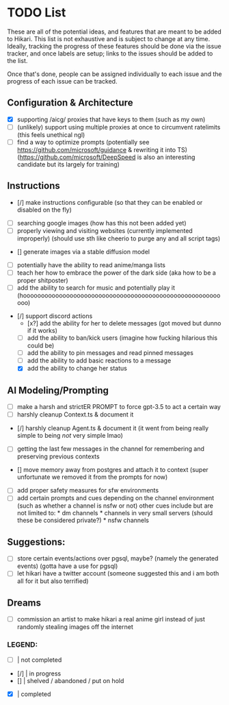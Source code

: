 # TODO List
These are all of the potential ideas, and features that are meant to be added to Hikari. This list is not exhaustive and is subject to change at any time.
Ideally, tracking the progress of these features should be done via the issue tracker, and once labels are setup; links to the issues should be added to the list.

Once that's done, people can be assigned individually to each issue and the progress of each issue can be tracked.

## Configuration & Architecture
- [x] supporting /aicg/ proxies that have keys to them (such as my own)
- [ ] (unlikely) support using multiple proxies at once to circumvent ratelimits (this feels unethical ngl)
- [ ] find a way to optimize prompts (potentially see https://github.com/microsoft/guidance & rewriting it into TS)
      (https://github.com/microsoft/DeepSpeed is also an interesting candidate but its largely for training) 

## Instructions
- [/] make instructions configurable (so that they can be enabled or disabled on the fly)
- [ ] searching google images (how has this not been added yet)
- [ ] properly viewing and visiting websites (currently implemented improperly) (should use sth like cheerio to purge any and all script tags)
- [\] generate images via a stable diffusion model
- [ ] potentially have the ability to read anime/manga lists
- [ ] teach her how to embrace the power of the dark side (aka how to be a proper shitposter)
- [ ] add the ability to search for music and potentially play it (hoooooooooooooooooooooooooooooooooooooooooooooooooooooooooo)
- [/] support discord actions
    - [x?] add the ability for her to delete messages (got moved but dunno if it works)
    - [ ] add the ability to ban/kick users (imagine how fucking hilarious this could be)
    - [ ] add the ability to pin messages and read pinned messages
    - [ ] add the ability to add basic reactions to a message
    - [x] add the ability to change her status

## AI Modeling/Prompting
- [ ] make a harsh and strictER PROMPT to force gpt-3.5 to act a certain way
- [ ] harshly cleanup Context.ts & document it
- [/] harshly cleanup Agent.ts & document it (it went from being really simple to being *not* very simple lmao)
- [ ] getting the last few messages in the channel for remembering and preserving previous contexts
- [\] move memory away from postgres and attach it to context (super unfortunate we removed it from the prompts for now)
- [ ] add proper safety measures for sfw environments
- [ ] add certain prompts and cues depending on the channel environment (such as whether a channel is nsfw or not)
      other cues include but are not limited to:
      * dm channels
      * channels in very small servers (should these be considered private?)
      * nsfw channels

## Suggestions:
- [ ] store certain events/actions over pgsql, maybe? (namely the generated events) (gotta have a use for pgsql)
- [ ] let hikari have a twitter account (someone suggested this and i am both all for it but also terrified)

## Dreams
- [ ] commission an artist to make hikari a real anime girl instead of just randomly stealing images off the internet

### LEGEND:
- [ ] | not completed
- [/] | in progress
- [\] | shelved / abandoned / put on hold
- [x] | completed